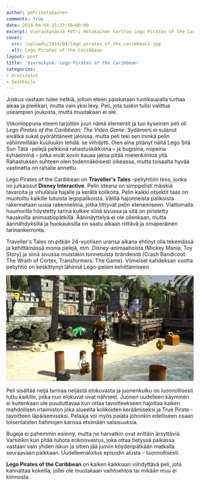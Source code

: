 ```yaml
---
author: petrihotakainen
comments: true
date: 2014-04-04 15:23:56+00:00
excerpt: Vieraskynässä Petri Hotakainen tarttuu Lego Pirates of the Caribbean -peliin ja toteaa palikoiden viihdyttävän vaikka rahastuksen makua onkin ilmassa.
cover:
  src: /uploads/2014/04/lego_pirates_of_the_caribbean2.jpg
  alt: Lego Pirates of the Caribbean
layout: post
title: 'Vieraskynä: Lego Pirates of the Caribbean'
categories:
- Arvostelut
- Seikkailu
---
```


Joskus vastaan tulee hetkiä, jolloin eteen paiskataan tuntikaupalla turhaa aikaa ja pleikkari, mutta vain yksi levy. Peli, jota tuskin tulisi valittua useampien joukosta, mutta muutakaan ei ole.

Viikonloppuna eteeni tarjottiin juuri nämä elementit ja tuo kyseinen peli oli _Lego Pirates of the Caribbean: The Video Game_. Sydämeni ei sulanut eivätkä sukat pyörähtäneet jaloissa, mutta peli teki sen minkä pelin vähimmillään kuuluukin tehdä: se viihdytti. Olen aina pitänyt näitä Lego Sitä Sun Tätä -pelejä pelkkinä rahastuskikkoina – ja bugisina, nopeina kyhäelminä – jotka eivät kovin kauaa jaksa pitää mielenkiintoa yllä. Rahastuksen suhteen olen todennäköisesti oikeassa, mutta toisaalta hyvää vastinetta on rahalle annettu.

Lego Pirates of the Caribbean on **Traveller's Tales** -peliyhtiön teos, jonka on julkaissut **Disney Interactive**. Pelin ideana on simppelisti mäiskiä tavaroita ja vihulaisia hajalle ja kerätä kolikoita. Pelin kaikki objektit taas on muotoiltu kaikille tutuista legopalikoista. Välillä hajonneista palikoista rakennetaan uusia rakennelmia, jotka liittyvät pelin etenemiseen. Viattomalla huumorilla höystetty tarina kulkee siinä sivussa ja sitä on piristetty hauskoilla animaatiopätkillä. Ääninäyttelyä ei ole ollenkaan, mutta äännähdyksillä ja huokauksilla on saatu aikaan riittävä ja omaperäinen tarinankerronta.

Traveller's Tales on pitkän 24-vuotisen uransa aikana ehtinyt olla tekemässä ja kehittämässä monia pelejä, mm. Disney-animaatioista (Mickey Mania, Toy Story) ja siinä sivussa muistakin tunnetuista brändeistä (Crash Bandicoot: The Wrath of Cortex, Transformers: The Game). Viimeiset kahdeksan vuotta peliyhtiö on keskittynyt lähinnä Lego-pelien kehittämiseen.

[![Lego Pirates of the Caribbean: The Video Game Gameplay](/uploads/2014/04/lego_pirates_of_the_caribbean1.jpg)](/uploads/2014/04/lego_pirates_of_the_caribbean1.jpg)

Peli sisältää neljä tarinaa neljästä elokuvasta ja juonenkulku on luonnollisesti tuttu kaikille, jotka nuo elokuvat ovat nähneet. Juonen uudelleen käyminen ei kuitenkaan ole puuduttavaa kun ottaa tavoitteekseen hajottaa kaiken mahdollisen irtaimiston joka alueelta kolikoiden keräämiseksi ja True Pirate -tavoitteen läpäisemiseksi. Pelaaja voi myös palata johonkin edelliseen osaan toisenlaisten hahmojen kanssa etsimään salaisuuksia.

Bugeja ei pahemmin esiinny, mutta ne harvatkin ovat erittäin ärsyttäviä. Varsinkin kun pitää tuhota erikoisvastus, joka ottaa tietyssä paikassa vastaan vain yhden iskun ja sitten jää jumiin köydenpätkään matkalla seuraavaan paikkaan. Uudelleenaloitus episodin alusta – luonnollisesti.

**Lego Pirates of the Caribbean** on kaiken kaikkiaan viihdyttävä peli, jota kannattaa kokeilla, jollei ole muutakaan vaihtoehtoa tai mikään muu ei kiinnosta.

